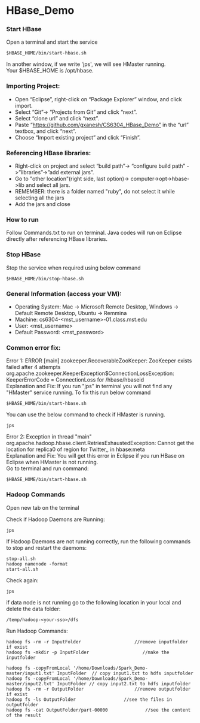# HBase_Demo

### Start HBase
Open a terminal and start the service
```
$HBASE_HOME/bin/start-hbase.sh
```
In another window, if we write 'jps', we will see HMaster running.  
Your $HBASE_HOME is /opt/hbase.


### Importing Project:
* Open “Eclipse”, right-click on “Package Explorer” window, and click import.
* Select “Git”-> “Projects from Git” and click “next”.
* Select “clone url” and click “next”.
* Paste “https://github.com/gxanesh/CS6304_HBase_Demo” in the “url” textbox, and click “next”. 
* Choose “Import existing project” and click “Finish”.

### Referencing HBase libraries:
* Right-click on project and select “build path”-> “configure build path” ->”libraries”->”add external jars”.
* Go to "other location"(right side, last option)-> computer->opt->hbase->lib and select all jars.
* REMEMBER: there is a folder named "ruby", do not select it while selecting all the jars
* Add the jars and close

### How to run
Follow Commands.txt to run on terminal.
Java codes will run on Eclipse directly after referencing HBase libraries.

### Stop HBase
Stop the service when required using below command
```
$HBASE_HOME/bin/stop-hbase.sh
```


### General Information (access your VM):
* Operating System:         Mac -> Microsoft Remote Desktop, Windows -> Default Remote Desktop, Ubuntu -> Remmina
* Machine:                  cs6304-<mst_username>-01.class.mst.edu
* User:                     <mst_username>
* Default Password:         <mst_password>




### Common error fix:
Error 1: ERROR [main] zookeeper.RecoverableZooKeeper: ZooKeeper exists failed after 4 attempts  
org.apache.zookeeper.KeeperException$ConnectionLossException: KeeperErrorCode = ConnectionLoss for /hbase/hbaseid  
Explanation and Fix: If you run "jps" in terminal you will not find any "HMaster" service running. To fix this run below command 
```
$HBASE_HOME/bin/start-hbase.sh
```
You can use the below command to check if HMaster is running.
```
jps

```

Error 2: Exception in thread "main" org.apache.hadoop.hbase.client.RetriesExhaustedException: Cannot get the location for replica0 of region for Twitter,, in hbase:meta  
Explanation and Fix: You will get this error in Eclipse if you run HBase on Eclipse when HMaster is not running.   
Go to terminal and run command:
```
$HBASE_HOME/bin/start-hbase.sh
```

### Hadoop Commands
Open new tab on the terminal

Check if Hadoop Daemons are Running:
```
jps
```
If Hadoop Daemons are not running correctly, run the following commands to stop and restart the daemons:
```
stop-all.sh
hadoop namenode -format
start-all.sh
```
Check again:
```
jps
```
if data node is not running go to the following location in your local and delete the data folder:
```
/temp/hadoop-<your-sso>/dfs
```

Run Hadoop Commands:
```
hadoop fs -rm -r InputFolder					//remove inputfolder if exist
hadoop fs -mkdir -p InputFolder				       //make the inputfolder

hadoop fs -copyFromLocal '/home/Downloads/Spark_Demo-master/input1.txt' InputFolder  // copy input1.txt to hdfs inputfolder
hadoop fs -copyFromLocal '/home/Downloads/Spark_Demo-master/input2.txt' InputFolder // copy input2.txt to hdfs inputfolder						  
hadoop fs -rm -r OutputFolder					//remove outputfolder if exist
hadoop fs -ls OutputFolder					//see the files in outputfolder
hadoop fs -cat OutputFolder/part-00000				//see the content of the result
```
